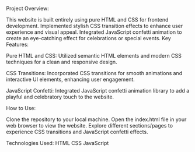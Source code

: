 Project Overview:

This website is built entirely using pure HTML and CSS for frontend development.
Implemented stylish CSS transition effects to enhance user experience and visual appeal.
Integrated JavaScript confetti animation to create an eye-catching effect for celebrations or special events.
Key Features:

Pure HTML and CSS: Utilized semantic HTML elements and modern CSS techniques for a clean and responsive design.

CSS Transitions: Incorporated CSS transitions for smooth animations and interactive UI elements, enhancing user engagement.

JavaScript Confetti: Integrated JavaScript confetti animation library to add a playful and celebratory touch to the website.

How to Use:

Clone the repository to your local machine.
Open the index.html file in your web browser to view the website.
Explore different sections/pages to experience CSS transitions and JavaScript confetti effects.

Technologies Used:
HTML
CSS
JavaScript
